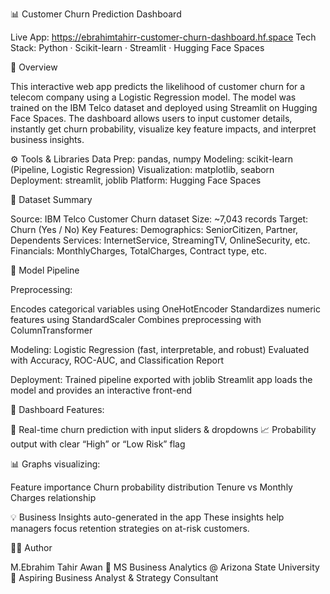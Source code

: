📊 Customer Churn Prediction Dashboard

Live App: https://ebrahimtahirr-customer-churn-dashboard.hf.space
Tech Stack: Python · Scikit-learn · Streamlit · Hugging Face Spaces

🧠 Overview

This interactive web app predicts the likelihood of customer churn for a telecom company using a Logistic Regression model.
The model was trained on the IBM Telco dataset and deployed using Streamlit on Hugging Face Spaces.
The dashboard allows users to input customer details, instantly get churn probability, visualize key feature impacts, and interpret business insights.

⚙️ Tools & Libraries
Data Prep: pandas, numpy
Modeling: scikit-learn (Pipeline, Logistic Regression)
Visualization: matplotlib, seaborn
Deployment: streamlit, joblib
Platform: Hugging Face Spaces

🧩 Dataset Summary

Source: IBM Telco Customer Churn dataset
Size: ~7,043 records
Target: Churn (Yes / No)
Key Features:
Demographics: SeniorCitizen, Partner, Dependents
Services: InternetService, StreamingTV, OnlineSecurity, etc.
Financials: MonthlyCharges, TotalCharges, Contract type, etc.

🧮 Model Pipeline

Preprocessing:

Encodes categorical variables using OneHotEncoder
Standardizes numeric features using StandardScaler
Combines preprocessing with ColumnTransformer

Modeling:
Logistic Regression (fast, interpretable, and robust)
Evaluated with Accuracy, ROC-AUC, and Classification Report

Deployment:
Trained pipeline exported with joblib
Streamlit app loads the model and provides an interactive front-end

🎨 Dashboard Features:

🧾 Real-time churn prediction with input sliders & dropdowns
📈 Probability output with clear “High” or “Low Risk” flag

📊 Graphs visualizing:

Feature importance
Churn probability distribution
Tenure vs Monthly Charges relationship

💡 Business Insights auto-generated in the app
These insights help managers focus retention strategies on at-risk customers.

🧑‍💼 Author

M.Ebrahim Tahir Awan
📍 MS Business Analytics @ Arizona State University
💼 Aspiring Business Analyst & Strategy Consultant
